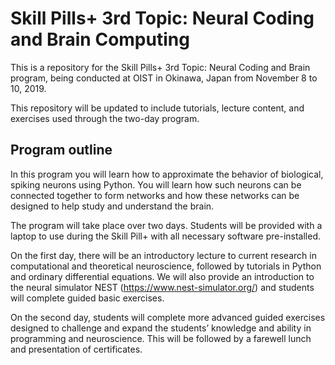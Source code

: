 # Skill Pills+ 3rd Topic: Neural Coding and Brain Computing

This is a repository for the Skill Pills+ 3rd Topic: Neural Coding and Brain program, being conducted at OIST in Okinawa, Japan from November 8 to 10, 2019.

This repository will be updated to include tutorials, lecture content, and exercises used through the two-day program.

## Program outline

In this program you will learn how to approximate the behavior of biological, spiking neurons using Python. You will learn how such neurons can be connected together to form networks and how these networks can be designed to help study and understand the brain.

The program will take place over two days. Students will be provided with a laptop to use during the Skill Pill+ with all necessary software pre-installed.

On the first day, there will be an introductory lecture to current research in computational and theoretical neuroscience, followed by tutorials in Python and ordinary differential equations. We will also provide an introduction to the neural simulator NEST (https://www.nest-simulator.org/) and students will complete guided basic exercises.

On the second day, students will complete more advanced guided exercises designed to challenge and expand the students’ knowledge and ability in programming and neuroscience. This will be followed by a farewell lunch and presentation of certificates.

